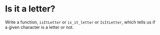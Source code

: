 # Is it a letter?

Write a function, `isItLetter` or `is_it_letter` or `IsItLetter`, which tells us if a given character is a letter or not.